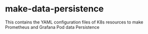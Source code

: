 # make-data-persistence
This contains the YAML configuration files of K8s resources to make Prometheus and Grafana Pod data Persistence 
